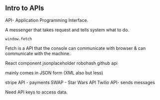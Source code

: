 ## Intro to APIs ##

API- Application Programming Interface.

A messenger that takes request and tells system what to do. 

```
window.fetch
```
Fetch is a API that the console can communicate with browser & can communicate with the machine. 

React component
jsonplaceholder
robohash
github api

mainly comes in JSON form (XML also but less)

stripe API - payments
SWAP - Star Wars API
Twilio API- sends messages

Need API keys to access data. 
